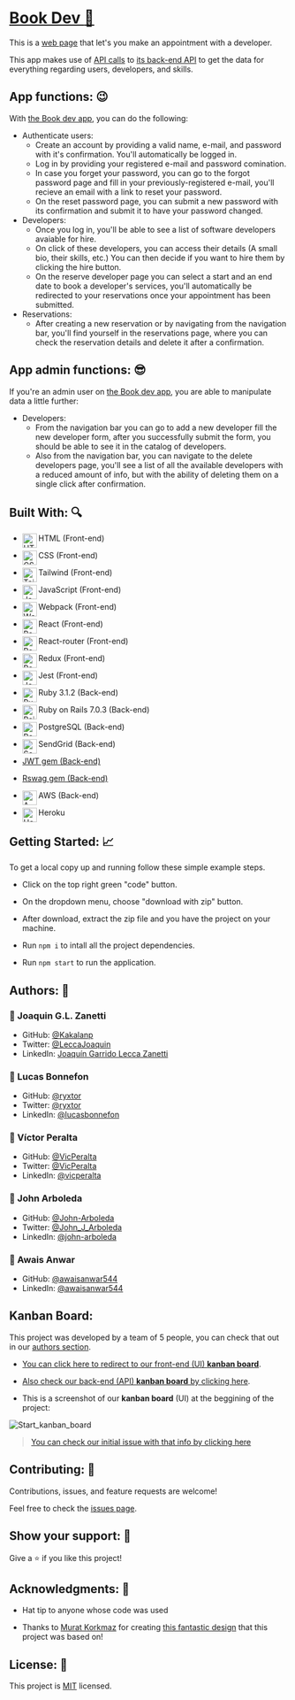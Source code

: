 # [Book Dev :green_book:](https://book-dev.herokuapp.com/)

This is a [web page](https://book-dev.herokuapp.com/) that let's you make an appointment with a developer.

This app makes use of [API calls](https://bookdev-api.herokuapp.com/api-docs/index.html) to [its back-end API](https://github.com/awaisanwar544/final-capstone-api) to get the data for everything regarding users, developers, and skills.

## App functions: :wink:

With [the Book dev app](https://book-dev.herokuapp.com/), you can do the following:

- Authenticate users:
  - Create an account by providing a valid name, e-mail, and password with it's confirmation. You'll automatically be logged in.
  - Log in by providing your registered e-mail and password comination.
  - In case you forget your password, you can go to the forgot password page and fill in your previously-registered e-mail, you'll recieve an email with a link to reset your password.
  - On the reset password page, you can submit a new password with its confirmation and submit it to have your password changed.
- Developers:
  - Once you log in, you'll be able to see a list of software developers avaiable for hire.
  - On click of these developers, you can access their details (A small bio, their skills, etc.) You can then decide if you want to hire them by clicking the hire button.
  - On the reserve developer page you can select a start and an end date to book a developer's services, you'll automatically be redirected to your reservations once your appointment has been submitted.
- Reservations:
  - After creating a new reservation or by navigating from the navigation bar, you'll find yourself in the reservations page, where you can check the reservation details and delete it after a confirmation.
  
## App admin functions: :sunglasses:

If you're an admin user on [the Book dev app](https://book-dev.herokuapp.com/), you are able to manipulate data a little further:

- Developers:
  - From the navigation bar you can go to add a new developer fill the new developer form, after you successfully submit the form, you should be able to see it in the catalog of developers.
  - Also from the navigation bar, you can navigate  to the delete developers page, you'll see a list of all the available developers with a reduced amount of info, but with the ability of deleting them on a single click after confirmation.
  
## Built With: :mag:

- HTML (Front-end) <img align="left" alt="HTML5" width="26px" src="https://github.com/get-icon/geticon/raw/master/icons/html-5.svg" />
- CSS (Front-end) <img align="left" alt="CSS3" width="26px" src="https://github.com/get-icon/geticon/raw/master/icons/css-3.svg" />
- Tailwind (Front-end) <img align="left" alt="Tailwind" width="26px" src="https://github.com/get-icon/geticon/raw/master/icons/tailwindcss-icon.svg" />
- JavaScript (Front-end) <img align="left" alt="JavaScript" width="26px" src="https://github.com/get-icon/geticon/raw/master/icons/javascript.svg" />
- Webpack (Front-end) <img align="left" alt="Webpack" width="26px" src="https://github.com/get-icon/geticon/raw/master/icons/webpack.svg" />
- React (Front-end) <img align="left" alt="React" width="26px" src="https://github.com/get-icon/geticon/raw/master/icons/react.svg" />
- React-router (Front-end) <img align="left" alt="React-router" width="26px" src="https://github.com/get-icon/geticon/raw/master/icons/react-router.svg" />
- Redux (Front-end) <img align="left" alt="Redux" width="26px" src="https://github.com/get-icon/geticon/raw/master/icons/redux.svg" />
- Jest (Front-end) <img align="left" alt="Jest" width="26px" src="https://github.com/get-icon/geticon/raw/master/icons/jest.svg" />

- Ruby 3.1.2 (Back-end) <img align="left" alt="Ruby" width="26px" src="https://github.com/get-icon/geticon/raw/master/icons/ruby.svg" />
- Ruby on Rails 7.0.3 (Back-end) <img align="left" alt="Rails" width="26px" src="https://github.com/get-icon/geticon/raw/master/icons/rails.svg" />
- PostgreSQL (Back-end) <img align="left" alt="Postgresql" width="26px" src="https://github.com/get-icon/geticon/raw/master/icons/postgresql.svg" />
- SendGrid (Back-end) <img align="left" alt="Sendgrid" width="26px" src="https://github.com/get-icon/geticon/raw/master/icons/sendgrid.svg" />
- [JWT gem (Back-end)](https://github.com/jwt/ruby-jwt)
- [Rswag gem (Back-end)](https://github.com/rswag/rswag)
- AWS (Back-end) <img align="left" alt="AWS" width="26px" src="https://github.com/get-icon/geticon/raw/master/icons/aws.svg" />

- Heroku <img align="left" alt="Heroku" width="26px" src="https://github.com/get-icon/geticon/raw/master/icons/heroku-icon.svg" />

## Getting Started: :chart_with_upwards_trend:
To get a local copy up and running follow these simple example steps.

- Click on the top right green "code" button.

- On the dropdown menu, choose "download with zip" button.

- After download, extract the zip file and you have the project on your machine.

- Run `npm i` to intall all the project dependencies.

- Run `npm start` to run the application.


## Authors: 👋

### 👤 Joaquin G.L. Zanetti
- GitHub: [@Kakalanp](https://github.com/Kakalanp)
- Twitter: [@LeccaJoaquin](https://twitter.com/LeccaJoaquin)
- LinkedIn: [Joaquín Garrido Lecca Zanetti](https://www.linkedin.com/in/joaquin-garrido-lecca-zanetti/)

### 👤 Lucas Bonnefon

- GitHub: [@ryxtor](https://github.com/ryxtor)
- Twitter: [@ryxtor](https://twitter.com/ryxtor)
- LinkedIn: [@lucasbonnefon](https://www.linkedin.com/in/lucasbonnefon/)

### 👤 Víctor Peralta

- GitHub: [@VicPeralta](https://github.com/VicPeralta)
- Twitter: [@VicPeralta](https://twitter.com/VicPeralta)
- LinkedIn: [@vicperalta](https://www.linkedin.com/in/vicperalta/)

### 👤 John Arboleda

- GitHub: [@John-Arboleda](https://github.com/John-Arboleda)
- Twitter: [@John_J_Arboleda](https://twitter.com/John_J_Arboleda)
- LinkedIn: [@john-arboleda](https://www.linkedin.com/in/john-arboleda/)

### 👤 Awais Anwar

- GitHub: [@awaisanwar544](https://github.com/awaisanwar544)
- LinkedIn: [@awaisanwar544](https://www.linkedin.com/in/awaisanwar544/)

## Kanban Board: 

This project was developed by a team of 5 people, you can check that out in our [authors section](#authors-).

- [You can click here to redirect to our front-end (UI) **kanban board**](https://github.com/awaisanwar544/final-capstone-ui/projects/1).

- [Also check our back-end (API) **kanban board** by clicking here](https://github.com/awaisanwar544/final-capstone-api/projects/1).

- This is a screenshot of our **kanban board** (UI) at the beggining of the project:

![Start_kanban_board](https://user-images.githubusercontent.com/10048317/177626342-04ddd58f-96b0-45ec-8631-a6561329347d.png)

> [You can check our initial issue with that info by clicking here](https://github.com/awaisanwar544/final-capstone-api/issues/18)

## Contributing: 🤝

Contributions, issues, and feature requests are welcome!

Feel free to check the [issues page](../../issues/).

## Show your support: 🌟

Give a ⭐️ if you like this project!

## Acknowledgments: 📝

- Hat tip to anyone whose code was used

- Thanks to [Murat Korkmaz](https://www.behance.net/muratk) for creating [this fantastic design](https://www.behance.net/gallery/26425031/Vespa-Responsive-Redesign) that this project was based on!

## License: :monocle_face:

This project is [MIT](./LICENSE) licensed.
